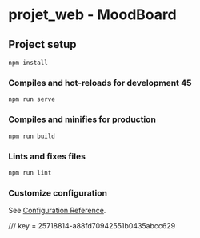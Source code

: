 # projet_web - MoodBoard

## Project setup
```
npm install
```

### Compiles and hot-reloads for development  45
```
npm run serve
```

### Compiles and minifies for production
```
npm run build
```

### Lints and fixes files
```
npm run lint
```

### Customize configuration
See [Configuration Reference](https://cli.vuejs.org/config/).


/// key = 25718814-a88fd70942551b0435abcc629
